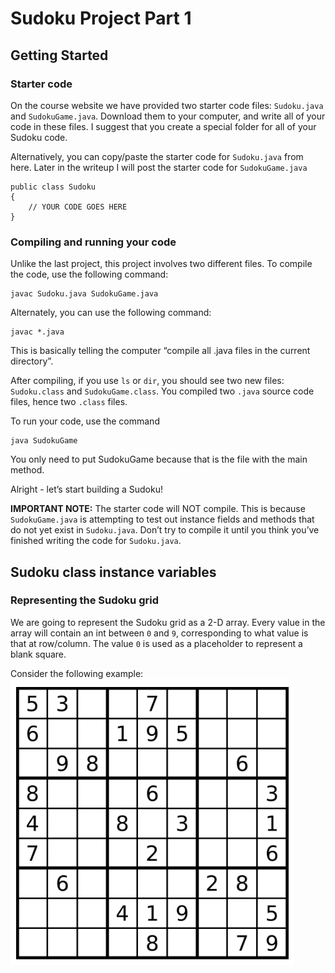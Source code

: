 # Sudoku Project Part 1
## Getting Started
### Starter code
On the course website we have provided two starter code files: `Sudoku.java` and `SudokuGame.java`. Download them to your computer, and write all of your code in these files. I suggest that you create a special folder for all of your Sudoku code.

Alternatively, you can copy/paste the starter code for `Sudoku.java` from here. Later in the writeup I will post the starter code for `SudokuGame.java`

```
public class Sudoku
{
    // YOUR CODE GOES HERE
}
```

### Compiling and running your code
Unlike the last project, this project involves two different files. To compile the code, use the following command:

```
javac Sudoku.java SudokuGame.java
```

Alternately, you can use the following command:

```
javac *.java
```

This is basically telling the computer “compile all .java files in the current directory”.

After compiling, if you use `ls` or `dir`, you should see two new files: `Sudoku.class` and `SudokuGame.class`. You compiled two `.java` source code files, hence two `.class` files.

To run your code, use the command

```
java SudokuGame
```

You only need to put SudokuGame because that is the file with the main method.

Alright - let’s start building a Sudoku!

**IMPORTANT NOTE:** The starter code will NOT compile. This is because `SudokuGame.java` is attempting to test out instance fields and methods that do not yet exist in `Sudoku.java`. Don’t try to compile it until you think you’ve finished writing the code for `Sudoku.java`.

## Sudoku class instance variables
### Representing the Sudoku grid
We are going to represent the Sudoku grid as a 2-D array. Every value in the array will contain an int between `0` and `9`, corresponding to what value is that at row/column. The value `0` is used as a placeholder to represent a blank square.

Consider the following example:
![alt text](https://github.com/jucax/college-cs1/blob/59b50129ec7f20979e569d7a85d17f742b748b86/projects/images/sudoku-example.png?raw=true)

